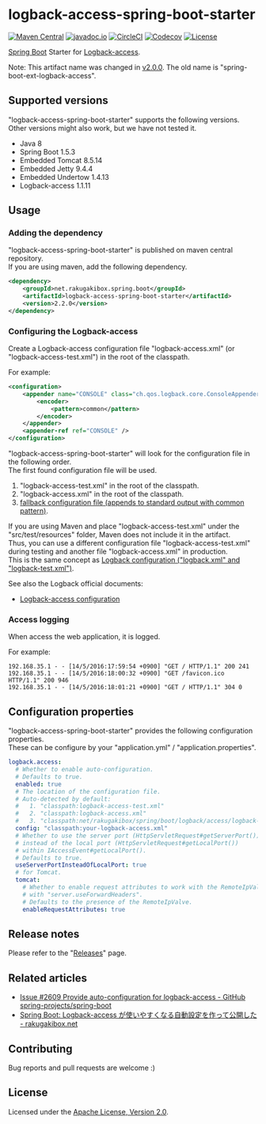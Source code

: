 # logback-access-spring-boot-starter

[![Maven Central][Maven Central Badge]][Maven Central]
[![javadoc.io][javadoc.io Badge]][javadoc.io]
[![CircleCI][CircleCI Badge]][CircleCI]
[![Codecov][Codecov Badge]][Codecov]
[![License][License Badge]][License]

[Maven Central Badge]: https://maven-badges.herokuapp.com/maven-central/net.rakugakibox.spring.boot/logback-access-spring-boot-starter/badge.svg
[Maven Central]: https://maven-badges.herokuapp.com/maven-central/net.rakugakibox.spring.boot/logback-access-spring-boot-starter
[javadoc.io Badge]: https://www.javadoc.io/badge/net.rakugakibox.spring.boot/logback-access-spring-boot-starter.svg
[javadoc.io]: https://www.javadoc.io/doc/net.rakugakibox.spring.boot/logback-access-spring-boot-starter
[CircleCI Badge]: https://circleci.com/gh/akihyro/logback-access-spring-boot-starter.svg?style=shield
[CircleCI]: https://circleci.com/gh/akihyro/logback-access-spring-boot-starter
[Codecov Badge]: https://codecov.io/gh/akihyro/logback-access-spring-boot-starter/branch/master/graph/badge.svg
[Codecov]: https://codecov.io/gh/akihyro/logback-access-spring-boot-starter
[License Badge]: https://img.shields.io/badge/license-Apache%202.0-brightgreen.svg
[License]: LICENSE.txt

[Spring Boot] Starter for [Logback-access].  

[Spring Boot]: https://projects.spring.io/spring-boot/
[Logback-access]: http://logback.qos.ch/access.html

Note: This artifact name was changed in [v2.0.0]. The old name is "spring-boot-ext-logback-access".  

[v2.0.0]: https://github.com/akihyro/logback-access-spring-boot-starter/releases/tag/v2.0.0

## Supported versions

"logback-access-spring-boot-starter" supports the following versions.  
Other versions might also work, but we have not tested it.  

* Java 8
* Spring Boot 1.5.3
* Embedded Tomcat 8.5.14
* Embedded Jetty 9.4.4
* Embedded Undertow 1.4.13
* Logback-access 1.1.11

## Usage

### Adding the dependency

"logback-access-spring-boot-starter" is published on maven central repository.  
If you are using maven, add the following dependency.  

```xml
<dependency>
    <groupId>net.rakugakibox.spring.boot</groupId>
    <artifactId>logback-access-spring-boot-starter</artifactId>
    <version>2.2.0</version>
</dependency>
```

### Configuring the Logback-access

Create a Logback-access configuration file "logback-access.xml" (or "logback-access-test.xml")
in the root of the classpath.  

For example:  

```xml
<configuration>
    <appender name="CONSOLE" class="ch.qos.logback.core.ConsoleAppender">
        <encoder>
            <pattern>common</pattern>
        </encoder>
    </appender>
    <appender-ref ref="CONSOLE" />
</configuration>
```

"logback-access-spring-boot-starter" will look for the configuration file in the following order.  
The first found configuration file will be used.  

1. "logback-access-test.xml" in the root of the classpath.
2. "logback-access.xml" in the root of the classpath.
3. [fallback configuration file (appends to standard output with common pattern)].

[fallback configuration file (appends to standard output with common pattern)]: logback-access-spring-boot-starter/src/main/resources/net/rakugakibox/spring/boot/logback/access/logback-access.xml

If you are using Maven and place "logback-access-test.xml" under the "src/test/resources" folder,
Maven does not include it in the artifact.  
Thus, you can use a different configuration file "logback-access-test.xml" during testing
and another file "logback-access.xml" in production.  
This is the same concept as [Logback configuration ("logback.xml" and "logback-test.xml")].  

[Logback configuration ("logback.xml" and "logback-test.xml")]: https://logback.qos.ch/manual/configuration.html#auto_configuration

See also the Logback official documents:  

* [Logback-access configuration]

[Logback-access configuration]: http://logback.qos.ch/access.html#configuration

### Access logging

When access the web application, it is logged.  

For example:  

```
192.168.35.1 - - [14/5/2016:17:59:54 +0900] "GET / HTTP/1.1" 200 241
192.168.35.1 - - [14/5/2016:18:00:32 +0900] "GET /favicon.ico HTTP/1.1" 200 946
192.168.35.1 - - [14/5/2016:18:01:21 +0900] "GET / HTTP/1.1" 304 0
```

## Configuration properties

"logback-access-spring-boot-starter" provides the following configuration properties.  
These can be configure by your "application.yml" / "application.properties".  

```yml
logback.access:
  # Whether to enable auto-configuration.
  # Defaults to true.
  enabled: true
  # The location of the configuration file.
  # Auto-detected by default:
  #   1. "classpath:logback-access-test.xml"
  #   2. "classpath:logback-access.xml"
  #   3. "classpath:net/rakugakibox/spring/boot/logback/access/logback-access.xml"
  config: "classpath:your-logback-access.xml"
  # Whether to use the server port (HttpServletRequest#getServerPort())
  # instead of the local port (HttpServletRequest#getLocalPort())
  # within IAccessEvent#getLocalPort().
  # Defaults to true.
  useServerPortInsteadOfLocalPort: true
  # for Tomcat.
  tomcat:
    # Whether to enable request attributes to work with the RemoteIpValve enabled
    # with "server.useForwardHeaders".
    # Defaults to the presence of the RemoteIpValve.
    enableRequestAttributes: true
```

## Release notes

Please refer to the "[Releases]" page.  

[Releases]: https://github.com/akihyro/logback-access-spring-boot-starter/releases

## Related articles

* [Issue #2609 Provide auto-configuration for logback-access - GitHub spring-projects/spring-boot]
* [Spring Boot: Logback-access が使いやすくなる自動設定を作って公開した - rakugakibox.net]

[Issue #2609 Provide auto-configuration for logback-access - GitHub spring-projects/spring-boot]: https://github.com/spring-projects/spring-boot/issues/2609
[Spring Boot: Logback-access が使いやすくなる自動設定を作って公開した - rakugakibox.net]: http://blog.rakugakibox.net/entry/2015/12/25/spring-boot-ext-logback-access

## Contributing

Bug reports and pull requests are welcome :)  

## License

Licensed under the [Apache License, Version 2.0].  

[Apache License, Version 2.0]: LICENSE.txt

